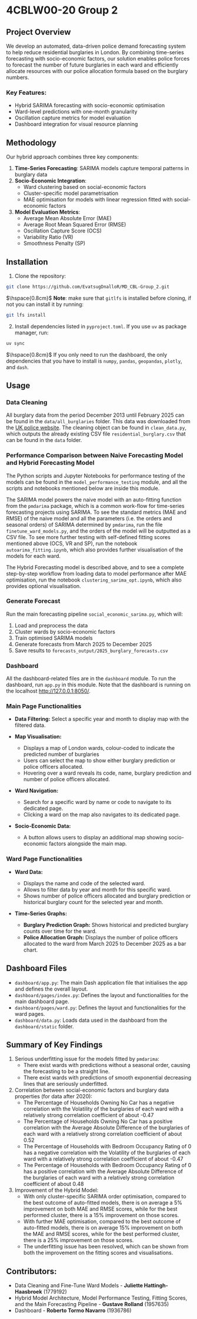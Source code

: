 # 4CBLW00-20 Group 2

## Project Overview

We develop an automated, data-driven police demand forecasting system to help reduce residential burglaries 
in London. 
By combining time-series forecasting with socio-economic factors, 
our solution enables police forces to forecast the number of future burglaries in each ward and efficiently allocate resources
with our police allocation formula based on the burglary numbers.

### Key Features:
- Hybrid SARIMA forecasting with socio-economic optimisation
- Ward-level predictions with one-month granularity
- Oscillation capture metrics for model evaluation
- Dashboard integration for visual resource planning

## Methodology

Our hybrid approach combines three key components:

1. **Time-Series Forecasting**: SARIMA models capture temporal patterns in burglary data
2. **Socio-Economic Integration**: 
   - Ward clustering based on social-economic factors
   - Cluster-specific model parametrisation
   - MAE optimisation for models with linear regression fitted with social-economic factors
3. **Model Evaluation Metrics**:
   - Average Mean Absolute Error (MAE)
   - Average Root Mean Squared Error (RMSE)
   - Oscillation Capture Score (OCS)
   - Variability Ratio (VR)
   - Smoothness Penalty (SP)

## Installation

1. Clone the repository:
```bash
git clone https://github.com/EvatsugDnalloR/MD_CBL-Group_2.git
```
$\hspace{0.8cm}$ **Note**: make sure that `gitlfs` is installed before cloning, if not you can install it by running:
```bash
git lfs install
```
2. Install dependencies listed in `pyproject.toml`. If you use `uv` as package manager, run: 
```bash
uv sync
```
$\hspace{0.8cm}$ If you only need to run the dashboard,
   the only dependencies that you have to install is `numpy`, `pandas`, `geopandas`,
`plotly`, and `dash`.

## Usage

### Data Cleaning
All burglary data from the period December 2013 until February 2025 can be found in the `data/all_burglaries` folder.
This data was downloaded from the [UK police website](https://data.police.uk/data/).
The cleaning object can be found in `clean_data.py`, which outputs the already existing CSV
file `residential_burglary.csv` that can be found in the `data` folder.

### Performance Comparison between **Naive Forecasting Model** and **Hybrid Forecasting Model**
The Python scripts and Jupyter Notebooks for performance testing of the models can be found in the `model_performance_testing` module, 
and all the scripts and notebooks mentioned below are inside this module.

The SARIMA model powers the naive model with an auto-fitting function from the `pmdarima` package, 
which is a common work-flow for time-series forecasting projects using SARIMA. 
To see the standard metrics (MAE and RMSE) of the naive model and all the parameters (i.e. the orders and seasonal orders) of SARIMA
determined by `pmdarima`, run the file `finetune_ward_models.py`, and the orders of the model will be outputted as a CSV file.
To see more further testing with self-defined fitting scores mentioned above (OCS, VR and SP), run the notebook
`autoarima_fitting.ipynb`, which also provides further visualisation of the models for each ward.

The Hybrid Forecasting model is described above, and to see a complete step-by-step workflow from loading data to model
performance after MAE optimisation, run the notebook `clustering_sarima_opt.ipynb`, which also provides
optional visualisation.

### Generate Forecast
Run the main forecasting pipeline `social_economic_sarima.py`, which will:
1. Load and preprocess the data 
2. Cluster wards by socio-economic factors 
3. Train optimised SARIMA models 
4. Generate forecasts from March 2025 to December 2025 
5. Save results to `forecasts_output/2025_burglary_forecasts.csv`

### Dashboard
All the dashboard-related files are in the `dashboard` module. 
To run the dashboard, run `app.py` in this module. 
Note that the dashboard is running on the localhost http://127.0.0.1:8050/.

### Main Page Functionalities

*   **Data Filtering:** Select a specific year and month to display map with the filtered data.

*   **Map Visualisation:**
    *   Displays a map of London wards, colour-coded to indicate the predicted number of burglaries
    *   Users can select the map to show either burglary prediction or police officers allocated.
    *   Hovering over a ward reveals its code, name, burglary prediction and number of police officers allocated.

*   **Ward Navigation:**
    *   Search for a specific ward by name or code to navigate to its dedicated page.
    *   Clicking a ward on the map also navigates to its dedicated page.

*   **Socio-Economic Data:**
    *   A button allows users to display an additional map showing socio-economic factors alongside the main map.

### Ward Page Functionalities

*   **Ward Data:**
    *   Displays the name and code of the selected ward.
    *   Allows to filter data by year and month for this specific ward.
    *   Shows number of police officers allocated and burglary prediction or  historical burglary count for the selected year and month.

*   **Time-Series Graphs:**
    *   **Burglary Prediction Graph:** Shows historical and predicted burglary counts over time for the ward.
    *   **Police Allocation Graph:** Displays the number of police officers allocated to the ward from March 2025 to December 2025 as a bar chart.
    
## Dashboard Files 

*   `dashboard/app.py`: The main Dash application file that initialises the app and defines the overall layout.
*   `dashboard/pages/index.py`: Defines the layout and functionalities for the main dashboard page.
*   `dashboard/pages/ward.py`: Defines the layout and functionalities for the ward pages.
*   `dashboard/data.py`: Loads data used in the dashboard from the `dashboard/static` folder.
  
## Summary of Key Findings
1. Serious underfitting issue for the models fitted by `pmdarima`:
   - There exist wards with predictions without a seasonal order, causing the forecasting to be a straight line.
   - There exist wards with predictions of smooth exponential decreasing lines that are seriously underfitted.
2. Correlation between social-economic factors and burglary data properties (for data after 2020):
   - The Percentage of Households Owning No Car has a negative correlation with the Volatility of the burglaries of each 
ward with a relatively strong correlation coefficient of about -0.47
   - The Percentage of Households Owning No Car has a positive correlation with the Average Absolute Difference of the
burglaries of each ward with a relatively strong correlation coefficient of about 0.52
   - The Percentage of Households with Bedroom Occupancy Rating of 0 has a negative correlation with the Volatility 
of the burglaries of each ward with a relatively strong correlation coefficient of about -0.47
   - The Percentage of Households with Bedroom Occupancy Rating of 0 has a positive correlation with the
Average Absolute Difference of the burglaries of each ward with a relatively strong correlation coefficient of about 0.48
3. Improvement of the Hybrid Model:
   - With only cluster-specific SARIMA order optimisation, compared to the best outcome of auto-fitted models, 
there is on average a 5% improvement on both MAE and RMSE scores, while for the best performed cluster, 
there is a 15% improvement on those scores.
   - With further MAE optimisation, compared to the best outcome of auto-fitted models, 
there is on average 15% improvement on both the MAE and RMSE scores, while for the best performed cluster, 
there is a 25% improvement on those scores.
   - The underfitting issue has been resolved, which can be shown from both the improvement on the fitting scores and visualisations.

## Contributors:
- Data Cleaning and Fine-Tune Ward Models - **Juliette Hattingh-Haasbroek** (1779192)
- Hybrid Model Architecture, Model Performance Testing, Fitting Scores, and the Main Forecasting Pipeline - **Gustave Rolland** (1957635)
- Dashboard - **Roberto Tormo Navarro** (1936786)
